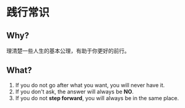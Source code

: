 # 践行常识

## Why?

理清楚一些人生的基本公理，有助于你更好的前行。


## What?

1. If you do not go after what you want, you will never have it.
2. If you don't ask, the answer will always be **NO**.
3. If you do not **step forward**, you will always be in the same place.